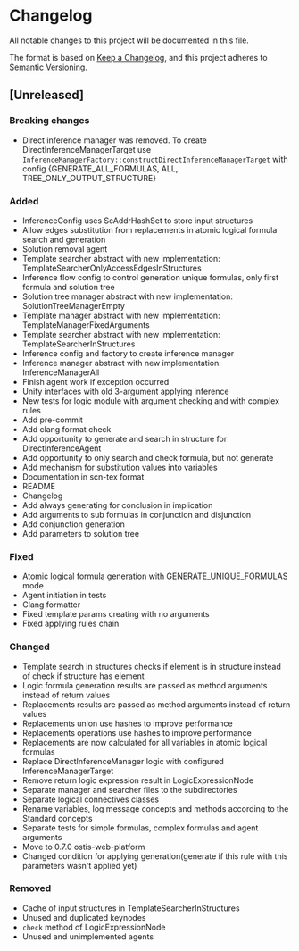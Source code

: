 # Changelog
All notable changes to this project will be documented in this file.

The format is based on [Keep a Changelog](https://keepachangelog.com/en/1.0.0/),
and this project adheres to [Semantic Versioning](https://semver.org/spec/v2.0.0.html).

## [Unreleased]

### Breaking changes
- Direct inference manager was removed. To create DirectInferenceManagerTarget use `InferenceManagerFactory::constructDirectInferenceManagerTarget` with config {GENERATE_ALL_FORMULAS, ALL, TREE_ONLY_OUTPUT_STRUCTURE}

### Added
- InferenceConfig uses ScAddrHashSet to store input structures
- Allow edges substitution from replacements in atomic logical formula search and generation
- Solution removal agent
- Template searcher abstract with new implementation: TemplateSearcherOnlyAccessEdgesInStructures
- Inference flow config to control generation unique formulas, only first formula and solution tree
- Solution tree manager abstract with new implementation: SolutionTreeManagerEmpty
- Template manager abstract with new implementation: TemplateManagerFixedArguments
- Template searcher abstract with new implementation: TemplateSearcherInStructures
- Inference config and factory to create inference manager
- Inference manager abstract with new implementation: InferenceManagerAll
- Finish agent work if exception occurred
- Unify interfaces with old 3-argument applying inference
- New tests for logic module with argument checking and with complex rules
- Add pre-commit
- Add clang format check
- Add opportunity to generate and search in structure for DirectInferenceAgent
- Add opportunity to only search and check formula, but not generate
- Add mechanism for substitution values into variables
- Documentation in scn-tex format
- README
- Changelog
- Add always generating for conclusion in implication
- Add arguments to sub formulas in conjunction and disjunction
- Add conjunction generation
- Add parameters to solution tree

### Fixed
- Atomic logical formula generation with GENERATE_UNIQUE_FORMULAS mode
- Agent initiation in tests
- Clang formatter
- Fixed template params creating with no arguments
- Fixed applying rules chain

### Changed
- Template search in structures checks if element is in structure instead of check if structure has element
- Logic formula generation results are passed as method arguments instead of return values
- Replacements results are passed as method arguments instead of return values
- Replacements union use hashes to improve performance
- Replacements operations use hashes to improve performance
- Replacements are now calculated for all variables in atomic logical formulas
- Replace DirectInferenceManager logic with configured InferenceManagerTarget
- Remove return logic expression result in LogicExpressionNode
- Separate manager and searcher files to the subdirectories
- Separate logical connectives classes
- Rename variables, log message concepts and methods according to the Standard concepts
- Separate tests for simple formulas, complex formulas and agent arguments
- Move to 0.7.0 ostis-web-platform
- Changed condition for applying generation(generate if this rule with this parameters wasn't applied yet)

### Removed
- Cache of input structures in TemplateSearcherInStructures
- Unused and duplicated keynodes
- `check` method of LogicExpressionNode
- Unused and unimplemented agents
